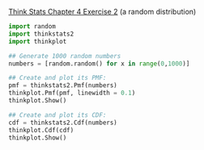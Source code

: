 [Think Stats Chapter 4 Exercise 2](http://greenteapress.com/thinkstats2/html/thinkstats2005.html#toc41) (a random distribution)

```python
import random
import thinkstats2
import thinkplot

## Generate 1000 random numbers
numbers = [random.random() for x in range(0,1000)]

## Create and plot its PMF:
pmf = thinkstats2.Pmf(numbers)
thinkplot.Pmf(pmf, linewidth = 0.1)
thinkplot.Show()

## Create and plot its CDF:
cdf = thinkstats2.Cdf(numbers)
thinkplot.Cdf(cdf)
thinkplot.Show()

```
